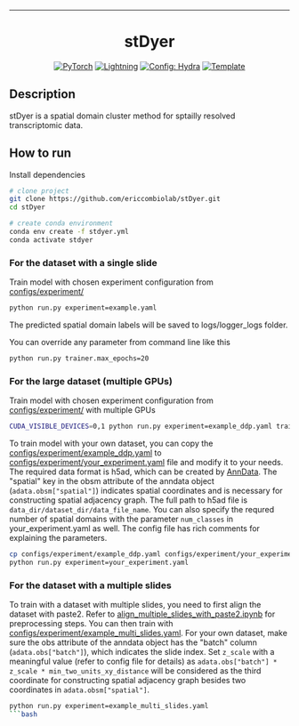 
---

<div align="center">

# stDyer

<a href="https://pytorch.org/get-started/locally/"><img alt="PyTorch" src="https://img.shields.io/badge/PyTorch-ee4c2c?logo=pytorch&logoColor=white"></a>
<a href="https://pytorchlightning.ai/"><img alt="Lightning" src="https://img.shields.io/badge/-Lightning-792ee5?logo=pytorchlightning&logoColor=white"></a>
<a href="https://hydra.cc/"><img alt="Config: Hydra" src="https://img.shields.io/badge/Config-Hydra-89b8cd"></a>
<a href="https://github.com/ashleve/lightning-hydra-template"><img alt="Template" src="https://img.shields.io/badge/-Lightning--Hydra--Template-017F2F?style=flat&logo=github&labelColor=gray"></a><br>
</div>

## Description

stDyer is a spatial domain cluster method for sptailly resolved transcriptomic data.

## How to run

Install dependencies

```bash
# clone project
git clone https://github.com/ericcombiolab/stDyer.git
cd stDyer

# create conda environment
conda env create -f stdyer.yml
conda activate stdyer
```

### For the dataset with a single slide
Train model with chosen experiment configuration from [configs/experiment/](configs/experiment/)

```bash
python run.py experiment=example.yaml
```

The predicted spatial domain labels will be saved to logs/logger_logs folder.

You can override any parameter from command line like this

```bash
python run.py trainer.max_epochs=20
```

### For the large dataset (multiple GPUs)
Train model with chosen experiment configuration from [configs/experiment/](configs/experiment/) with multiple GPUs

```bash
CUDA_VISIBLE_DEVICES=0,1 python run.py experiment=example_ddp.yaml trainer.devices=2
```

To train model with your own dataset, you can copy the [configs/experiment/example_ddp.yaml](configs/experiment/example_ddp.yaml) to [configs/experiment/your_experiment.yaml](configs/experiment/your_experiment.yaml) file and modify it to your needs. The required data format is h5ad, which can be created by [AnnData](https://anndata.readthedocs.io/en/latest/). The "spatial" key in the obsm attribute of the anndata object (`adata.obsm["spatial"]`) indicates spatial coordinates and is necessary for constructing spatial adjacency graph. The full path to h5ad file is `data_dir/dataset_dir/data_file_name`. You can also specify the requred number of spatial domains with the parameter `num_classes` in your_experiment.yaml as well. The config file has rich comments for explaining the parameters.

```bash
cp configs/experiment/example_ddp.yaml configs/experiment/your_experiment.yaml
python run.py experiment=your_experiment.yaml
```

### For the dataset with a multiple slides
To train with a dataset with multiple slides, you need to first align the dataset with paste2. Refer to [align_multiple_slides_with_paste2.ipynb](align_multiple_slides_with_paste2.ipynb) for preprocessing steps. You can then train with [configs/experiment/example_multi_slides.yaml](configs/experiment/example_multi_slides.yaml). For your own dataset, make sure the obs attribute of the anndata object has the "batch" column (`adata.obs["batch"]`), which indicates the slide index. Set `z_scale` with a meaningful value (refer to config file for details) as `adata.obs["batch"] * z_scale * min_two_units_xy_distance` will be considered as the third coordinate for constructing spatial adjacency graph besides two coordinates in `adata.obsm["spatial"]`.

```bash
python run.py experiment=example_multi_slides.yaml
```bash